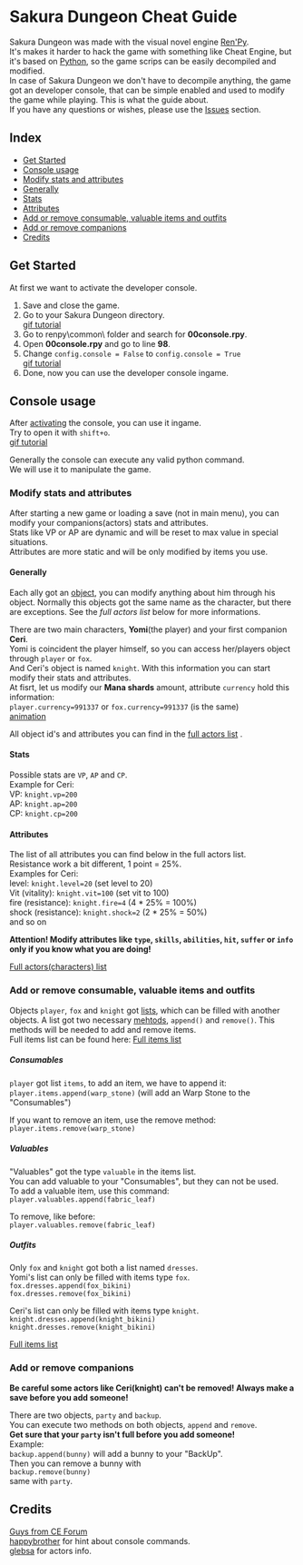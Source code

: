 # Sakura Dungeon Cheat Guide

Sakura Dungeon was made with the visual novel engine [Ren'Py](https://www.renpy.org/).  
It's makes it harder to hack the game with something like Cheat Engine, but it's based on [Python](https://www.python.org/), so the game scrips can be easily decompiled and modified.  
In case of Sakura Dungeon we don't have to decompile anything, the game got an developer console, that can be simple enabled and used to modify the game while playing. This is what the guide about.  
If you have any questions or wishes, please use the [Issues](https://github.com/igromanru/Sakura-Dungeon-Cheat-Guide/issues) section.  

## Index
* [Get Started](#get-started)
* [Console usage](#console-usage)
 * [Modify stats and attributes](#modify-stats-and-attributes)
  * [Generally](#generally)
  * [Stats](#stats)
  * [Attributes](#attributes)
 * [Add or remove consumable, valuable items and outfits](#add-or-remove-consumable-valuable-items-and-outfits)  
 * [Add or remove companions](#add-or-remove-companions)
* [Credits](#credits)



## Get Started
At first we want to activate the developer console.  

1. Save and close the game.
2. Go to your Sakura Dungeon directory.  
[gif tutorial](http://i.imgur.com/zxrWI2B.gifv)  
3. Go to renpy\common\ folder and search for **00console.rpy**.
4. Open **00console.rpy** and go to line **98**.
5. Change `config.console = False` to `config.console = True`  
[gif tutorial](http://i.imgur.com/rrRn9ce.gifv)
6. Done, now you can use the developer console ingame.


## Console usage
After [activating](#get-started) the console, you can use it ingame.  
Try to open it with `shift+o`.  
[gif tutorial](http://i.imgur.com/qqlsKVO.gifv)

Generally the console can execute any valid python command.  
We will use it to manipulate the game.  

### Modify stats and attributes
After starting a new game or loading a save (not in main menu), you can modify your companions(actors) stats and attributes.  
Stats like VP or AP are dynamic and will be reset to max value in special situations.  
Attributes are more static and will be only modified by items you use.
#### Generally
Each ally got an [object](https://en.wikipedia.org/wiki/Object_\(computer_science\)), you can modify anything about him through his object. Normally this objects got the same name as the character, but there are exceptions. See the *full actors list* below for more informations.  

There are two main characters, **Yomi**(the player) and your first companion **Ceri**.  
Yomi is coincident the player himself, so you can access her/players object through `player` or `fox`.  
And Ceri's object is named `knight`.
With this information you can start modify their stats and attributes.  
At fisrt, let us modify our **Mana shards** amount, attribute `currency` hold this information:    
`player.currency=991337` or `fox.currency=991337` (is the same)  
[animation](http://i.imgur.com/8Z42gsu.gifv)  

All object id's and attributes you can find in the [full actors list](https://docs.google.com/spreadsheets/d/12vLrKiqmfnh0nwrKD5HbC9Qk7lWj77fPff1_-cSj5Os) .

#### Stats
Possible stats are `VP`, `AP` and `CP`.  
Example for Ceri:   
VP: `knight.vp=200`   
AP: `knight.ap=200`  
CP: `knight.cp=200`

#### Attributes
The list of all attributes you can find below in the full actors list.  
Resistance work a bit different, 1 point = 25%.  
Examples for Ceri:  
level: `knight.level=20` (set level to 20)  
Vit (vitality): `knight.vit=100` (set vit to 100)  
fire (resistance): `knight.fire=4` (4 \* 25% = 100%)  
shock (resistance): `knight.shock=2` (2 \* 25% = 50%)  
and so on  

**Attention! Modify attributes like `type`, `skills`, `abilities`, `hit`, `suffer` or `info` only if you know what you are doing!**


[Full actors(characters) list](https://docs.google.com/spreadsheets/d/12vLrKiqmfnh0nwrKD5HbC9Qk7lWj77fPff1_-cSj5Os)

### Add or remove consumable, valuable items and outfits
Objects `player`, `fox` and `knight` got [lists](https://en.wikipedia.org/wiki/Linked_list), which can be filled with another objects. A list got two necessary [mehtods](https://en.wikipedia.org/wiki/Method_\(computer_programming\)), `append()` and `remove()`.  This methods will be needed to add and remove items.  
Full items list can be found here: [Full items list](https://docs.google.com/spreadsheets/d/1ZtdCNY44I7SRhcCkU0ZzTvG5PptmZHj4Kfen7Lh2p8M)
##### Consumables
`player` got list `items`, to add an item, we have to append it:  
`player.items.append(warp_stone)` (will add an Warp Stone to the "Consumables")  

If you want to remove an item, use the remove method:  
`player.items.remove(warp_stone)`
##### Valuables
"Valuables" got the type `valuable` in the items list.  
You can add valuable to your "Consumables", but they can not be used.  
To add a valuable item, use this command:  
`player.valuables.append(fabric_leaf)`  

To remove, like before:  
`player.valuables.remove(fabric_leaf)`
##### Outfits
Only `fox` and `knight` got both a list named `dresses`.  
Yomi's list can only be filled with items type `fox`.  
`fox.dresses.append(fox_bikini)`  
`fox.dresses.remove(fox_bikini)`

Ceri's list can only be filled with items type `knight`.  
`knight.dresses.append(knight_bikini)`  
`knight.dresses.remove(knight_bikini)`


[Full items list](https://docs.google.com/spreadsheets/d/1ZtdCNY44I7SRhcCkU0ZzTvG5PptmZHj4Kfen7Lh2p8M)

### Add or remove companions
**Be careful some actors like Ceri(knight) can't be removed! Always make a save before you add someone!**  

There are two objects, `party` and `backup`.  
You can execute two methods on both objects, `append` and `remove`.  
**Get sure that your `party` isn't full before you add someone!**  
Example:  
`backup.append(bunny)` will add a bunny to your "BackUp".  
Then you can remove a bunny with  
`backup.remove(bunny)`  
same with `party`.

## Credits
[Guys from CE Forum](http://forum.cheatengine.org/viewtopic.php?t=592226)  
[happybrother](http://forum.cheatengine.org/profile.php?mode=viewprofile&u=391862) for hint about console commands.  
[glebsa](http://forum.cheatengine.org/profile.php?mode=viewprofile&u=448688) for actors info.  
